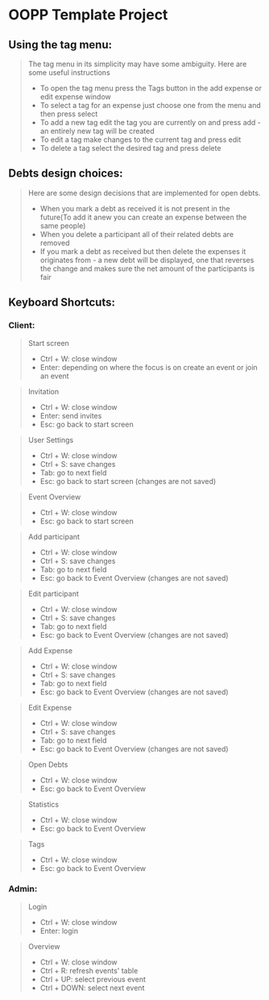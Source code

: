 # OOPP Template Project

## Using the tag menu:
> The tag menu in its simplicity may have some ambiguity. Here are some useful instructions
> * To open the tag menu press the Tags button in the add expense or edit expense window
> * To select a tag for an expense just choose one from the menu and then press select
> * To add a new tag edit the tag you are currently on and press add - an entirely new tag will be created
> * To edit a tag make changes to the current tag and press edit
> * To delete a tag select the desired tag and press delete

## Debts design choices:
> Here are some design decisions that are implemented for open debts.
> * When you mark a debt as received it is not present in the future(To add it anew you can create an expense between the same people)
> * When you delete a participant all of their related debts are removed
> * If you mark a debt as received but then delete the expenses it originates from - a new debt will be displayed, one that reverses the change and makes sure the net amount of the participants is fair

## Keyboard Shortcuts:
### Client:
> Start screen 
> * Ctrl + W: close window
> * Enter: depending on where the focus is on create an event or join an event

> Invitation
> * Ctrl + W: close window
> * Enter: send invites
> * Esc: go back to start screen

> User Settings
> * Ctrl + W: close window
> * Ctrl + S: save changes
> * Tab: go to next field
> * Esc: go back to start screen (changes are not saved)

> Event Overview 
> * Ctrl + W: close window
> * Esc: go back to start screen

> Add participant
> * Ctrl + W: close window
> * Ctrl + S: save changes
> * Tab: go to next field
> * Esc: go back to Event Overview (changes are not saved)

> Edit participant
> * Ctrl + W: close window
> * Ctrl + S: save changes
> * Tab: go to next field
> * Esc: go back to Event Overview (changes are not saved)

> Add Expense
> * Ctrl + W: close window
> * Ctrl + S: save changes
> * Tab: go to next field
> * Esc: go back to Event Overview (changes are not saved)

> Edit Expense
> * Ctrl + W: close window
> * Ctrl + S: save changes
> * Tab: go to next field
> * Esc: go back to Event Overview (changes are not saved)

> Open Debts
> * Ctrl + W: close window
> * Esc: go back to Event Overview 

> Statistics
> * Ctrl + W: close window
> * Esc: go back to Event Overview 

> Tags
> * Ctrl + W: close window
> * Esc: go back to Event Overview 

### Admin:

> Login
> * Ctrl + W: close window
> * Enter: login  

> Overview
> * Ctrl + W: close window
> * Ctrl + R: refresh events' table
> * Ctrl + UP: select previous event
> * Ctrl + DOWN: select next event